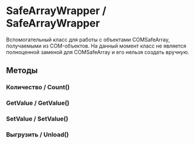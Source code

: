 
# SafeArrayWrapper / SafeArrayWrapper

    
    
Вспомогательный класс для работы с объектами COMSafeArray, получаемыми из COM-объектов.
На данный момент класс не является полноценной заменой для COMSafeArray и его нельзя создать вручную.


  
  
## Методы
    
### Количество / Count()
    
### GetValue / GetValue()
    
### SetValue / SetValue()
    
### Выгрузить / Unload()
    